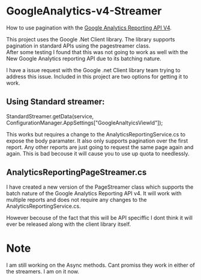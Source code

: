 GoogleAnalytics-v4-Streamer
==============================

How to use pagination with the [Google Analytics Reporting API V4](https://developers.google.com/analytics/devguides/reporting/core/v4/).

This project uses the Google .Net Client library.   The library supports pagination in standard APIs using the pagestreamer class.   
After some testing I found that this was not going to work as well with the New Google Analytics reporting API due to its batching nature. 

I have a issue request with the Google .net Client library team trying to address this issue.   Included in this project are two options for getting it to work.

Using Standard streamer:
-------------------------

StandardStreamer.getData(service, ConfigurationManager.AppSettings["GoogleAnaltyicsViewId"]);

This works but requires a change to the AnalyticsReportingService.cs to expose the body paramater.  It also only supports pagination over the first report.  Any other reports
are just going to request the same page again and again.  This is bad becouse it will cause you to use up quota to needlessly.


AnalyticsReportingPageStreamer.cs
-------------------------

I have created a new version of the PageStreamer class which supports the batch nature of the Google Analytics Reporting API v4.   It will work with multiple reports and does not 
require any changes to the  AnalyticsReportingService.cs.

However becouse of the fact that this will be API speciffic I dont think it will ever be released along with the client library itself.


Note
==============================

I am still working on the Async methods.   Cant promiss they work in either of the streamers.   I am on it now.

